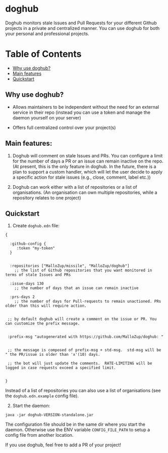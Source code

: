 # doghub

Doghub monitors stale Issues and Pull Requests for your different Github projects in a private and centralized manner. You can use doghub for both your personal and professional projects.

# Table of Contents
* [Why use doghub?](#why-use-doghub)
* [Main features](#main-features)
* [Quickstart](#quickstart)

## Why use doghub?

- Allows maintainers to be independent without the need for an external service in their repo (instead you can use a token and manage the daemon yourself on your server)

- Offers full centralized control over your project(s)


## Main features:

1. Doghub will comment on stale Issues and PRs. You can configure a limit for the number of days a PR or an issue can remain inactive on the repo. (At present, this is the only feature in doghub. In the future, there is a plan to support a custom handler, which will let the user decide to apply a specific action for stale issues (e.g., close, comment, label etc.))

2. Doghub can work either with a list of repositories or a list of organisations. (An organisation can own multiple repositories, while a repository relates to one project)


## Quickstart

1) Create  `doghub.edn` file:

```
{

  :github-config {
     :token "my-token"
  }

    
  :repositories ["MalloZup/missile", "MalloZup/doghub"]
  	;; the list of Github repositories that you want monitored in terms of stale Issues and PRs

  :issue-days 130 
  	;; the number of days that an issue can remain inactive

  :prs-days 2 
  	;; the number of days for Pull-requests to remain unactioned. PRs older than this will require action.


 ;; by default doghub will create a comment on the issue or PR. You can customize the prefix message.


 :prefix-msg "autogenerated with https://github.com/MalloZup/doghub: "


 ;; the message is composed of prefix-msg + std-msg.  std-msg will be " the PR/issue is older than 'x'(10) days. 
  
 ;; the bot will just update the comments.  RATE-LIMITING will be logged in case requests exceed a specified limit.


}

```

Instead of a list of repositories you can also use a list of organisations (see the `doghub.edn.example` config file).


2) Start the daemon:

```java -jar doghub-VERSION-standalone.jar```

The configuration file should be in the same dir where you start the daemon. Otherwise use the ENV variable `CONFIG_FILE_PATH` to setup a config file from another location.



If you use doghub, feel free to add a PR of your project!

